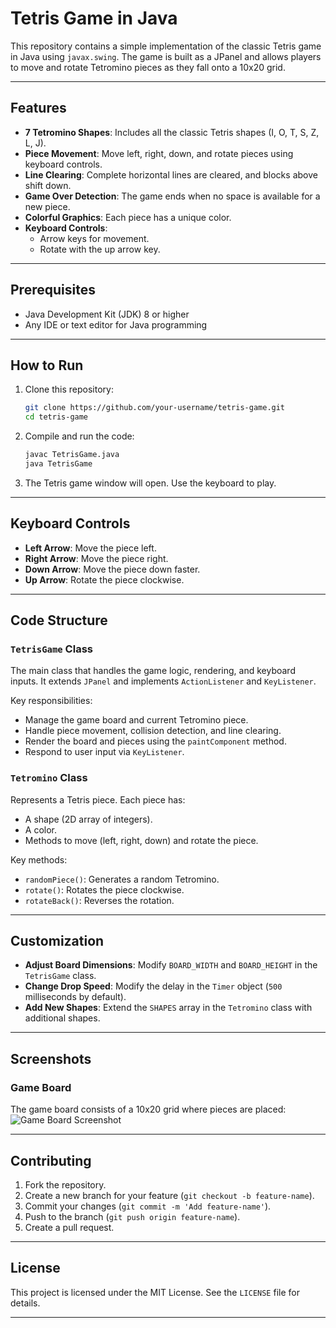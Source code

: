 # Tetris Game in Java

This repository contains a simple implementation of the classic Tetris game in Java using `javax.swing`. The game is built as a JPanel and allows players to move and rotate Tetromino pieces as they fall onto a 10x20 grid.

---

## Features

- **7 Tetromino Shapes**: Includes all the classic Tetris shapes (I, O, T, S, Z, L, J).
- **Piece Movement**: Move left, right, down, and rotate pieces using keyboard controls.
- **Line Clearing**: Complete horizontal lines are cleared, and blocks above shift down.
- **Game Over Detection**: The game ends when no space is available for a new piece.
- **Colorful Graphics**: Each piece has a unique color.
- **Keyboard Controls**: 
  - Arrow keys for movement.
  - Rotate with the up arrow key.

---

## Prerequisites

- Java Development Kit (JDK) 8 or higher
- Any IDE or text editor for Java programming

---

## How to Run

1. Clone this repository:
   ```bash
   git clone https://github.com/your-username/tetris-game.git
   cd tetris-game
   ```

2. Compile and run the code:
   ```bash
   javac TetrisGame.java
   java TetrisGame
   ```

3. The Tetris game window will open. Use the keyboard to play.

---

## Keyboard Controls

- **Left Arrow**: Move the piece left.
- **Right Arrow**: Move the piece right.
- **Down Arrow**: Move the piece down faster.
- **Up Arrow**: Rotate the piece clockwise.

---

## Code Structure

### `TetrisGame` Class
The main class that handles the game logic, rendering, and keyboard inputs. It extends `JPanel` and implements `ActionListener` and `KeyListener`.

Key responsibilities:
- Manage the game board and current Tetromino piece.
- Handle piece movement, collision detection, and line clearing.
- Render the board and pieces using the `paintComponent` method.
- Respond to user input via `KeyListener`.

### `Tetromino` Class
Represents a Tetris piece. Each piece has:
- A shape (2D array of integers).
- A color.
- Methods to move (left, right, down) and rotate the piece.

Key methods:
- `randomPiece()`: Generates a random Tetromino.
- `rotate()`: Rotates the piece clockwise.
- `rotateBack()`: Reverses the rotation.

---

## Customization

- **Adjust Board Dimensions**: Modify `BOARD_WIDTH` and `BOARD_HEIGHT` in the `TetrisGame` class.
- **Change Drop Speed**: Modify the delay in the `Timer` object (`500` milliseconds by default).
- **Add New Shapes**: Extend the `SHAPES` array in the `Tetromino` class with additional shapes.

---

## Screenshots

### Game Board
The game board consists of a 10x20 grid where pieces are placed:
![Game Board Screenshot](https://via.placeholder.com/500x600?text=Tetris+Game+Screenshot)

---

## Contributing

1. Fork the repository.
2. Create a new branch for your feature (`git checkout -b feature-name`).
3. Commit your changes (`git commit -m 'Add feature-name'`).
4. Push to the branch (`git push origin feature-name`).
5. Create a pull request.

---

## License

This project is licensed under the MIT License. See the `LICENSE` file for details.

---
